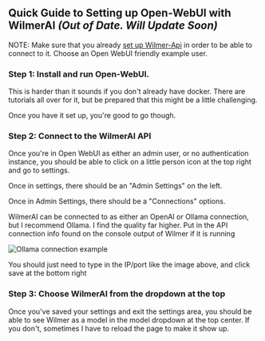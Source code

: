 ## Quick Guide to Setting up Open-WebUI with WilmerAI *(Out of Date. Will Update Soon)*

NOTE: Make sure that you already [set up Wilmer-Api](_Getting-Start_Wilmer-Api.md) in order to be able to connect to it.
Choose
an Open WebUI friendly example user.

### Step 1: Install and run Open-WebUI.

This is harder than it sounds if you don't already have docker. There are tutorials all over for it,
but be prepared that this might be a little challenging.

Once you have it set up, you're good to go though.

### Step 2: Connect to the WilmerAI API

Once you're in Open WebUI as either an admin user, or no authentication instance, you should be able to
click on a little person icon at the top right and go to settings.

Once in settings, there should be an "Admin Settings" on the left.

Once in Admin Settings, there should be a "Connections" options.

WilmerAI can be connected to as either an OpenAI or Ollama connection, but I recommend Ollama. I find the
quality far higher. Put in the API connection info found on the console output of Wilmer if it is running

![Ollama connection example](../../Examples/Images/OW_ollama_settings.png)

You should just need to type in the IP/port like the image above, and click save at the bottom right

### Step 3: Choose WilmerAI from the dropdown at the top

Once you've saved your settings and exit the settings area, you should be able to see Wilmer as a model
in the model dropdown at the top center. If you don't, sometimes I have to reload the page to make it show up.
